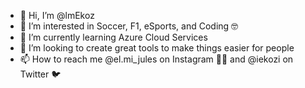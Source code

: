 - 👋 Hi, I’m @lmEkoz
- 👀 I’m interested in Soccer, F1, eSports, and Coding 🤓
- 🌱 I’m currently learning Azure Cloud Services
- 💞️ I’m looking to create great tools to make things easier for people
- 📫 How to reach me @el.mi_jules on Instagram 🤳🏻 and  @iekozi on Twitter 🐦

<!---
lmEkoz/lmEkoz is a ✨ special ✨ repository because its `README.md` (this file) appears on your GitHub profile.
You can click the Preview link to take a look at your changes.
--->
